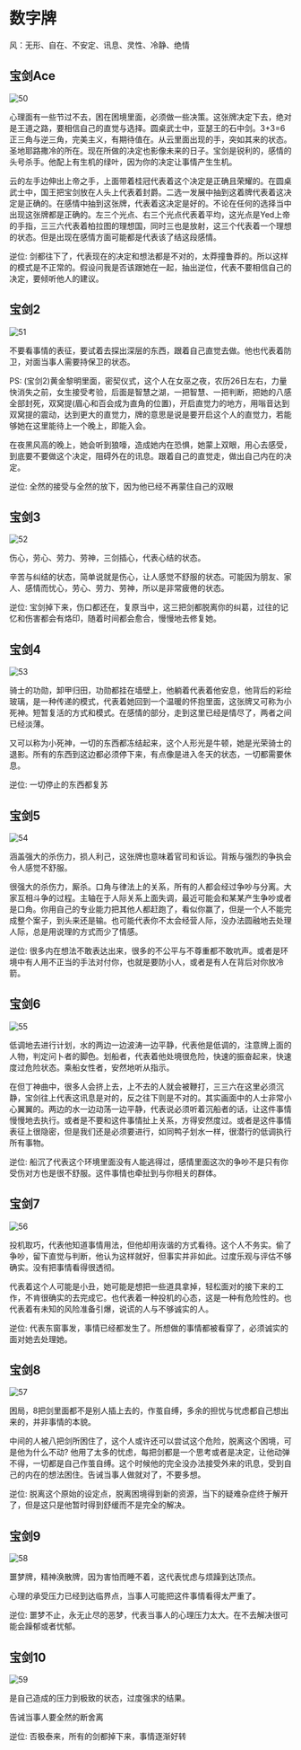 # 数字牌
风：无形、自在、不安定、讯息、灵性、冷静、绝情

## 宝剑Ace

![50](images/50.jpg)

心理面有一些节过不去，困在困境里面，必须做一些决策。这张牌决定下去，绝对是王道之路，要相信自己的直觉与选择。圆桌武士中，亚瑟王的石中剑。3+3=6 正三角与逆三角，完美主义，有期待值在。从云里面出现的手，突如其来的状态。圣地耶路撒冷的所在。现在所做的决定也影像未来的日子。宝剑是锐利的，感情的头号杀手。他配上有生机的绿叶，因为你的决定让事情产生生机。

云的左手边伸出上帝之手，上面带着桂冠代表着这个决定是正确且荣耀的。在圆桌武士中，国王把宝剑放在人头上代表着封爵。二选一发展中抽到这着牌代表着这决定是正确的。在感情中抽到这张牌，代表着这决定是好的。不论在任何的选择当中出现这张牌都是正确的。左三个光点、右三个光点代表着平均，这光点是Yed上帝的手指，三三六代表着柏拉图的理想国，同时三也是放射，这三个代表着一个理想的状态。但是出现在感情方面可能都是代表该了结这段感情。

逆位: 剑都往下了，代表现在的决定和想法都是不对的，太莽撞鲁莽的。所以这样的模式是不正常的。假设问我是否该跟她在一起，抽出逆位，代表不要相信自己的决定，要倾听他人的建议。


## 宝剑2

![51](images/51.jpg)

不要看事情的表征，要试着去探出深层的东西，跟着自己直觉去做。他也代表着防卫，对面当事人需要持保卫的状态。

PS: (宝剑2)黄金黎明里面，密契仪式，这个人在女巫之夜，农历26日左右，力量快消失之前，女生接受考验，后面是智慧之湖，一把智慧、一把判断，把她的八感全部封死，双窝提(眉心和百会成为直角的位置)，开启直觉力的地方，用嗡音达到双窝提的震动，达到更大的直觉力，牌的意思是说是要开启这个人的直觉力，若能够她在这里能待上一个晚上，即能入会。

在夜黑风高的晚上，她会听到狼嚎，造成她内在恐惧，她蒙上双眼，用心去感受，到底要不要做这个决定，阻碍外在的讯息。跟着自己的直觉走，做出自己内在的决定。

逆位: 全然的接受与全然的放下，因为他已经不再蒙住自己的双眼


## 宝剑3

![52](images/52.jpg)

伤心，劳心、劳力、劳神，三剑插心，代表心结的状态。

辛苦与纠结的状态，简单说就是伤心，让人感觉不舒服的状态。可能因为朋友、家人、感情而忧心，劳心、劳力、劳神，所以是非常疲倦的状态。

逆位: 宝剑掉下来，伤口都还在，复原当中，这三把剑都脱离你的纠葛，过往的记忆和伤害都会有烙印，随着时间都会愈合，慢慢地去修复她。


## 宝剑4

![53](images/53.jpg)

骑士的功勋，卸甲归田，功勋都挂在墙壁上，他躺着代表着他安息，他背后的彩绘玻璃，是一种传递的模式，代表着她回到一个温暖的怀抱里面，这张牌又可称为小死神。短暂复活的方式和模式。在感情的部分，走到这里已经是情尽了，两者之间已经淡薄。

又可以称为小死神，一切的东西都冻结起来，这个人形光是牛顿，她是光荣骑士的退影。所有的东西到这边都必须停下来，有点像是进入冬天的状态，一切都需要休息。

逆位: 一切停止的东西都复苏


## 宝剑5

![54](images/54.jpg)

涵盖强大的杀伤力，损人利己，这张牌也意味着官司和诉讼。背叛与强烈的争执会令人感觉不舒服。

很强大的杀伤力，厮杀。口角与律法上的关系，所有的人都会经过争吵与分离。大家互相斗争的过程。主轴在于人际关系上面失调，最近可能会和某某产生争吵或者是口角。你用自己的专业能力把其他人都赶跑了，看似你赢了，但是一个人不能完成整个案子，到头来还是输。也可能代表你不太会经营人际，没办法圆融地去处理人际，总是用说理的方式而少了情感。

逆位: 很多内在想法不敢表达出来，很多的不公平与不尊重都不敢吭声。或者是环境中有人用不正当的手法对付你，也就是要防小人，或者是有人在背后对你放冷箭。


## 宝剑6

![55](images/55.jpg)

低调地去进行计划，水的两边一边波涛一边平静，代表他是低调的，注意牌上面的人物，判定问卜者的脚色。划船者，代表着他处境很危险，快速的振奋起来，快速度过危险状态。乘船女性者，安然地听从指示。

在但丁神曲中，很多人会挤上去，上不去的人就会被鞭打，三三六在这里必须沉静，宝剑往上代表这讯息是对的，反之往下则是不对的。其实画面中的人士非常小心翼翼的。两边的水一边动荡一边平静，代表说必须听着沉船者的话，让这件事情慢慢地去执行。或者是不要和这件事情扯上关系，方得安然度过。或者是这件事情表征上很隐密，但是我们还是必须要进行，如同鸭子划水一样，很潜行的低调执行所有事物。

逆位: 船沉了代表这个环境里面没有人能逃得过，感情里面这次的争吵不是只有你受伤对方也是很不舒服。这件事情也牵扯到与你相关的群体。


## 宝剑7

![56](images/56.jpg)

投机取巧，代表他知道事情用法，但他却用诙谐的方式看待。这个人不务实。偷了争吵，留下直觉与判断，他认为这样就好，但事实并非如此。过度乐观与评估不够确实。没有把事情看得很透彻。

代表着这个人可能是小丑，她可能是想把一些道具拿掉，轻松面对的接下来的工作，不肯很确实的去完成它。也代表着一种投机的心态，这是一种有危险性的。也代表着有未知的风险准备引爆，说谎的人与不够诚实的人。

逆位: 代表东窗事发，事情已经都发生了。所想做的事情都被看穿了，必须诚实的面对她去处理她。


## 宝剑8

![57](images/57.jpg)

困局，8把剑里面都不是别人插上去的，作茧自缚，多余的担忧与忧虑都自己想出来的，并非事情的本貌。

中间的人被八把剑所困住了，这个人或许还可以尝试这个危险，脱离这个困境，可是他为什么不动? 他用了太多的忧虑，每把剑都是一个思考或者是决定，让他动弹不得，一切都是自己作茧自缚。这个时候他的完全没办法接受外来的讯息，受到自己的内在的想法困住。告诫当事人做就对了，不要多想。

逆位: 脱离这个原始的设定点，脱离困境得到新的资源，当下的疑难杂症终于解开了，但是这只是他暂时得到舒缓而不是完全的解决。


## 宝剑9

![58](images/58.jpg)

噩梦牌，精神涣散牌，因为害怕而睡不着，这代表忧虑与烦躁到达顶点。

心理的承受压力已经到达临界点，当事人可能把这件事情看得太严重了。

逆位: 噩梦不止，永无止尽的恶梦，代表当事人的心理压力太大。在不去解决很可能会躁郁或者忧郁。


## 宝剑10

![59](images/59.jpg)

是自己造成的压力到极致的状态，过度强求的结果。

告诫当事人要全然的断舍离

逆位: 否极泰来，所有的剑都掉下来，事情逐渐好转
